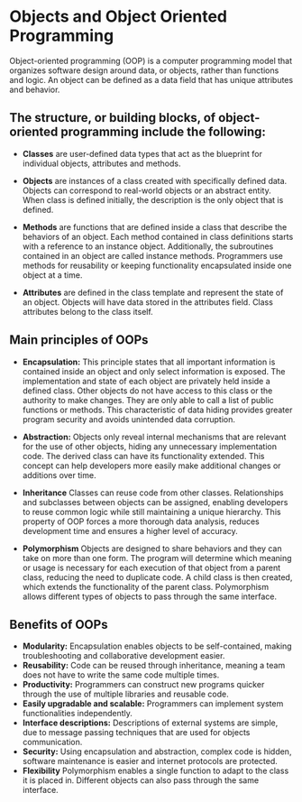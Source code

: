 # Objects and Object Oriented Programming
Object-oriented programming (OOP) is a computer programming model that organizes software design around data, or objects, rather than functions and logic. An object can be defined as a data field that has unique attributes and behavior.

## The structure, or building blocks, of object-oriented programming include the following:
* **Classes** are user-defined data types that act as the blueprint for individual objects, attributes and methods.

* **Objects** are instances of a class created with specifically defined data. Objects can correspond to real-world objects or an abstract entity. When class is defined initially, the description is the only object that is defined.

* **Methods** are functions that are defined inside a class that describe the behaviors of an object. Each method contained in class definitions starts with a reference to an instance object. Additionally, the subroutines contained in an object are called instance methods. Programmers use methods for reusability or keeping functionality encapsulated inside one object at a time.

* **Attributes** are defined in the class template and represent the state of an object. Objects will have data stored in the attributes field. Class attributes belong to the class itself.

## Main principles of OOPs
* **Encapsulation:** This principle states that all important information is contained inside an object and only select information is exposed. The implementation and state of each object are privately held inside a defined class. Other objects do not have access to this class or the authority to make changes. They are only able to call a list of public functions or methods. This characteristic of data hiding provides greater program security and avoids unintended data corruption.

* **Abstraction:** Objects only reveal internal mechanisms that are relevant for the use of other objects, hiding any unnecessary implementation code. The derived class can have its functionality extended. This concept can help developers more easily make additional changes or additions over time.

* **Inheritance** Classes can reuse code from other classes. Relationships and subclasses between objects can be assigned, enabling developers to reuse common logic while still maintaining a unique hierarchy. This property of OOP forces a more thorough data analysis, reduces development time and ensures a higher level of accuracy.

* **Polymorphism** Objects are designed to share behaviors and they can take on more than one form. The program will determine which meaning or usage is necessary for each execution of that object from a parent class, reducing the need to duplicate code. A child class is then created, which extends the functionality of the parent class. Polymorphism allows different types of objects to pass through the same interface.

## Benefits of OOPs
* **Modularity:** Encapsulation enables objects to be self-contained, making troubleshooting and collaborative development easier.
* **Reusability:** Code can be reused through inheritance, meaning a team does not have to write the same code multiple times.
* **Productivity:** Programmers can construct new programs quicker through the use of multiple libraries and reusable code.
* **Easily upgradable and scalable:** Programmers can implement system functionalities independently.
* **Interface descriptions:** Descriptions of external systems are simple, due to message passing techniques that are used for objects communication.
* **Security:** Using encapsulation and abstraction, complex code is hidden, software maintenance is easier and internet protocols are protected.
* **Flexibility** Polymorphism enables a single function to adapt to the class it is placed in. Different objects can also pass through the same interface.